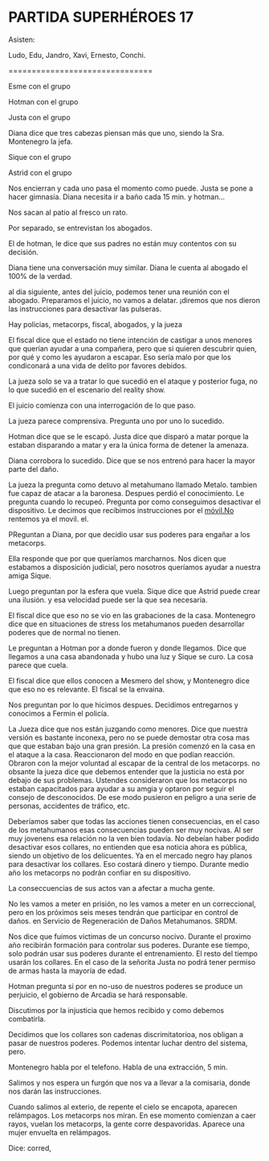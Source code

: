 # PARTIDA SUPERHÉROES 17

Asisten:

Ludo, Edu, Jandro, Xavi, Ernesto, Conchi. 

===============================

Esme con el grupo

Hotman con el grupo

Justa con el grupo

Diana dice que tres cabezas piensan más que uno, siendo la Sra. Montenegro la jefa. 

Sique con el grupo

Astrid con el grupo

Nos encierran y cada uno pasa el momento como puede. Justa se pone a hacer gimnasia. Diana necesita ir a baño cada 15 min. y hotman… 

Nos sacan al patio  al fresco un rato. 

Por separado, se entrevistan los abogados. 

El de hotman, le dice que sus padres no están muy contentos con su decisión. 

Diana tiene una conversación muy similar. Diana le cuenta al abogado el 100% de la verdad. 

al dia siguiente, antes del juicio, podemos tener una reunión con el abogado. Preparamos el juicio, no vamos a delatar. ¡diremos que nos dieron las instrucciones para desactivar las pulseras. 

Hay policias, metacorps, fiscal, abogados, y la jueza



El fiscal dice que el estado no tiene intención de castigar a unos menores que querían ayudar a una compañera, pero que si quieren descubrir quien, por qué y como les ayudaron a escapar. Eso sería malo por que los condiconará a una vida de delito por favores debidos. 

La jueza solo se va a tratar lo que sucedió en el ataque y posterior fuga, no lo que sucedió en el escenario del reality show. 

El juicio comienza con una interrogación de lo que paso. 

La jueza parece comprensiva. Pregunta uno por uno lo sucedido. 

Hotman dice que se le escapó. Justa dice que disparó a matar porque la estaban disparando a matar y era la única forma de detener la amenaza. 

Diana corrobora lo sucedido. Dice que se nos entrenó para hacer la mayor parte del daño. 

La jueza la pregunta como detuvo al metahumano llamado Metalo. tambien fue capaz de atacar a la baronesa. Despues perdió el conocimiento. Le pregunta cuando lo recupeó. Pregunta por como conseguimos desactivar el dispositivo. Le decimos que recibimos instrucciones por el [móvil.No](http://móvil.No) rentemos ya el movil. el.

PReguntan a Diana, por que decidio usar sus poderes para engañar a los metacorps. 

Ella responde que por que queríamos marcharnos.  Nos dicen que estabamos a disposición judicial, pero nosotros queríamos ayudar a nuestra amiga Sique. 

Luego preguntan por la esfera que vuela. Sique dice que Astrid puede crear una ilusión. y esa velocidad puede ser la que sea necesaria. 

El fiscal dice que eso no se vio en las grabaciones de la casa. Montenegro dice que en situaciones de stress los metahumanos pueden desarrollar poderes que de normal no tienen. 

Le preguntan a Hotman por a donde fueron y donde llegamos. Dice que llegamos a una casa abandonada y hubo una luz y Sique se curo. La cosa parece que cuela. 

El fiscal dice que ellos conocen a Mesmero del show, y Montenegro dice que eso no es relevante. El fiscal se la envaina. 

Nos preguntan por lo que hicimos despues. Decidimos entregarnos y conocimos a Fermin el policía. 

La Jueza dice que nos están juzgando como menores. Dice que nuestra versión es bastante inconexa, pero no se puede demostar otra cosa mas que que estaban bajo una gran presión. La presión comenzó en la casa en el ataque a la casa. Reaccionaron del modo en que podían reacción. Obraron con la mejor voluntad al escapar de la central de los metacorps. no obsante la jueza dice que debemos entender que la justicia no está por debajo de sus problemas. Ustendes consideraron que los metacorps no estaban capacitados para ayudar a su amgia y optaron por seguir el consejo de desconocidos. De ese modo pusieron en peligro a una serie de personas, accidentes de tráfico, etc. 

Deberíamos saber que todas las acciones tienen consecuencias, en el caso de los metahumanos esas consecuencias pueden ser muy nocivas. Al ser muy jovenens esa relación no la ven bien todavía. No debeían haber podido desactivar esos collares, no entienden que esa noticia ahora es pública, siendo un objetivo de los delicuentes. Ya en el mercado negro hay planos para desactivar los collares. Eso costará dinero y tiempo. Durante medio año los metacorps no podrán confiar en su dispositivo. 

La conseccuencias de sus actos van a afectar a mucha gente. 

No les vamos a meter en prisión, no les vamos a meter en un correccional, pero en los próximos seis meses tendrán que participar en control de daños.  en Servicio de Regeneración de Daños Metahumanos. SRDM. 

Nos dice que fuimos victimas de un concurso nocivo. Durante el proximo año recibirán formación para controlar sus poderes. Durante ese tiempo, solo podrán usar sus poderes durante el entrenamiento. El resto del tiempo usarán los collares. En el caso de la señorita Justa no podrá tener permiso de armas hasta la mayoría de edad. 

Hotman pregunta si por en no-uso de nuestros poderes se produce un perjuicio, el gobierno de Arcadia se hará responsable. 

Discutimos por la injusticia que hemos recibido y como debemos combatirla. 

Decidimos que los collares son cadenas discrimitatorioa, nos obligan a pasar de nuestros poderes. Podemos intentar luchar dentro del sistema, pero. 

Montenegro habla por el telefono. Habla de una extracción, 5 min. 

Salimos y nos espera un furgón que nos va a llevar a la comisaria, donde nos darán las instrucciones. 

Cuando salimos al exterio, de repente el cielo se encapota, aparecen relámpagos. Los metacorps nos miran. En ese momento comienzan a caer rayos, vuelan los metacorps, la gente corre despavoridas. Aparece una mujer envuelta en relámpagos. 

Dice: corred,
